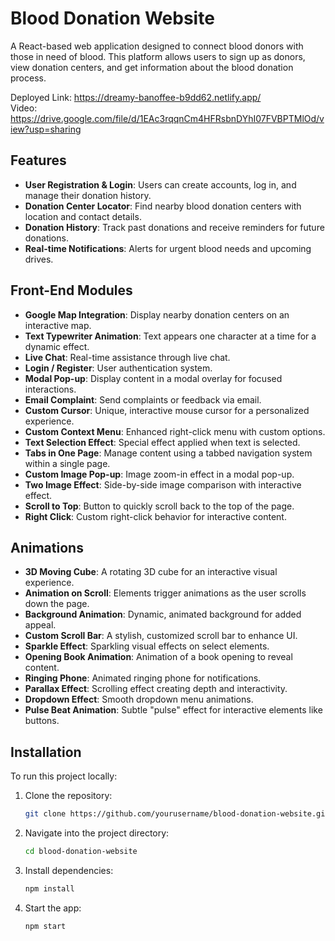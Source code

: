# Blood Donation Website

A React-based web application designed to connect blood donors with those in need of blood. This platform allows users to sign up as donors, view donation centers, and get information about the blood donation process.

Deployed Link: https://dreamy-banoffee-b9dd62.netlify.app/ <br/>
Video: https://drive.google.com/file/d/1EAc3rqqnCm4HFRsbnDYhI07FVBPTMlOd/view?usp=sharing

## Features

- **User Registration & Login**: Users can create accounts, log in, and manage their donation history.
- **Donation Center Locator**: Find nearby blood donation centers with location and contact details.
- **Donation History**: Track past donations and receive reminders for future donations.
- **Real-time Notifications**: Alerts for urgent blood needs and upcoming drives.

## Front-End Modules

- **Google Map Integration**: Display nearby donation centers on an interactive map.
- **Text Typewriter Animation**: Text appears one character at a time for a dynamic effect.
- **Live Chat**: Real-time assistance through live chat.
- **Login / Register**: User authentication system.
- **Modal Pop-up**: Display content in a modal overlay for focused interactions.
- **Email Complaint**: Send complaints or feedback via email.
- **Custom Cursor**: Unique, interactive mouse cursor for a personalized experience.
- **Custom Context Menu**: Enhanced right-click menu with custom options.
- **Text Selection Effect**: Special effect applied when text is selected.
- **Tabs in One Page**: Manage content using a tabbed navigation system within a single page.
- **Custom Image Pop-up**: Image zoom-in effect in a modal pop-up.
- **Two Image Effect**: Side-by-side image comparison with interactive effect.
- **Scroll to Top**: Button to quickly scroll back to the top of the page.
- **Right Click**: Custom right-click behavior for interactive content.

## Animations

- **3D Moving Cube**: A rotating 3D cube for an interactive visual experience.
- **Animation on Scroll**: Elements trigger animations as the user scrolls down the page.
- **Background Animation**: Dynamic, animated background for added appeal.
- **Custom Scroll Bar**: A stylish, customized scroll bar to enhance UI.
- **Sparkle Effect**: Sparkling visual effects on select elements.
- **Opening Book Animation**: Animation of a book opening to reveal content.
- **Ringing Phone**: Animated ringing phone for notifications.
- **Parallax Effect**: Scrolling effect creating depth and interactivity.
- **Dropdown Effect**: Smooth dropdown menu animations.
- **Pulse Beat Animation**: Subtle "pulse" effect for interactive elements like buttons.

## Installation

To run this project locally:

1. Clone the repository:
   ```bash
   git clone https://github.com/yourusername/blood-donation-website.git

2. Navigate into the project directory:
   ```bash
   cd blood-donation-website

3. Install dependencies:
   ```bash
   npm install

4. Start the app:
   ```bash
   npm start

